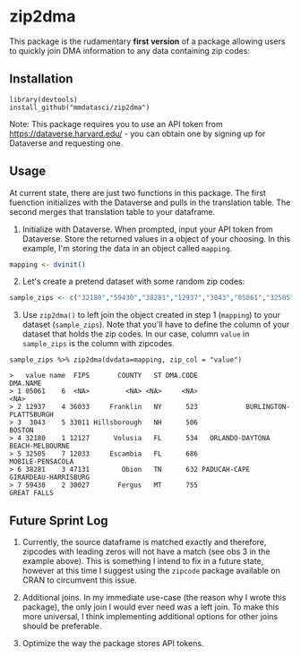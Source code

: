 # zip2dma

This package is the rudamentary **first version** of a package allowing users to quickly join DMA information to any data containing zip codes:


Installation
-----------

```
library(devtools)
install_github("mmdatasci/zip2dma")
```

Note: This package requires you to use an API token from https://dataverse.harvard.edu/ - you can obtain one by signing up for Dataverse and requesting one.


Usage
-----

At current state, there are just two functions in this package. The first fuenction initializes with the Dataverse and pulls in the translation table. The second merges that translation table to your dataframe.

1. Initialize with Dataverse. When prompted, input your API token from Dataverse. Store the returned values in a object of your choosing. In this example, I'm storing the data in an object called `mapping`.

```r
mapping <- dvinit()
```

2. Let's create a pretend dataset with some random zip codes:

```r
sample_zips <- c("32180","59430","38281","12937","3043","05061","32505") %>% enframe()
```

3. Use `zip2dma()` to left join the object created in step 1 (`mapping`) to your dataset (`sample_zips`). Note that you'll have to define the column of your dataset that holds the zip codes. In our case, column `value` in `sample_zips` is the column with zipcodes.

```
sample_zips %>% zip2dma(dvdata=mapping, zip_col = "value")

>   value name  FIPS       COUNTY   ST DMA.CODE                          DMA.NAME
> 1 05061    6  <NA>         <NA> <NA>     <NA>                              <NA>
> 2 12937    4 36033     Franklin   NY      523            BURLINGTON-PLATTSBURGH
> 3  3043    5 33011 Hillsborough   NH      506                            BOSTON
> 4 32180    1 12127      Volusia   FL      534   ORLANDO-DAYTONA BEACH-MELBOURNE
> 5 32505    7 12033     Escambia   FL      686                  MOBILE-PENSACOLA
> 6 38281    3 47131        Obion   TN      632 PADUCAH-CAPE GIRARDEAU-HARRISBURG
> 7 59430    2 30027       Fergus   MT      755                       GREAT FALLS

```

Future Sprint Log
-----

1. Currently, the source dataframe is matched exactly and therefore, zipcodes with leading zeros will not have a match (see obs 3 in the example above). This is something I intend to fix in a future state, however at this time I suggest using the `zipcode` package available on CRAN to circumvent this issue.

2. Additional joins. In my immediate use-case (the reason why I wrote this package), the only join I would ever need was a left join. To make this more universal, I think implementing additional options for other joins should be preferable.

3. Optimize the way the package stores API tokens.
